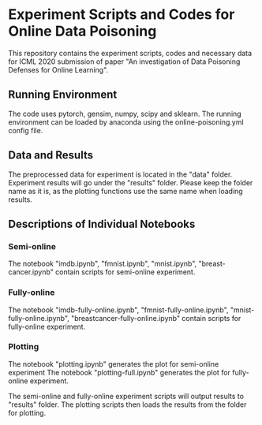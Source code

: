 # Experiment Scripts and Codes for Online Data Poisoning

This repository contains the experiment scripts, codes and necessary data for ICML 2020 submission of paper "An investigation of Data Poisoning Defenses for Online Learning".

## Running Environment

The code uses pytorch, gensim, numpy, scipy and sklearn.
The running environment can be loaded by anaconda using the online-poisoning.yml config file.

## Data and Results
The preprocessed data for experiment is located in the "data" folder.
Experiment results will go under the "results" folder.
Please keep the folder name as it is, as the plotting functions use the same name when loading results.

## Descriptions of Individual Notebooks

### Semi-online

The notebook "imdb.ipynb", "fmnist.ipynb", "mnist.ipynb", "breast-cancer.ipynb" contain scripts for semi-online experiment.

### Fully-online

The notebook "imdb-fully-online.ipynb", "fmnist-fully-online.ipynb", "mnist-fully-online.ipynb", "breastcancer-fully-online.ipynb" contain scripts for fully-online experiment.

### Plotting

The notebook "plotting.ipynb" generates the plot for semi-online experiment
The notebook "plotting-full.ipynb" generates the plot for fully-online experiment.

The semi-online and fully-online experiment scripts will output results to "results" folder.
The plotting scripts then loads the results from the folder for plotting.
